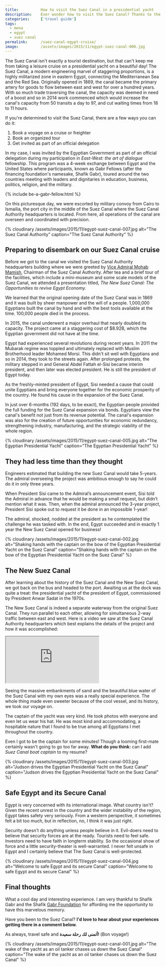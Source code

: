 ```yaml
---
title:			How to visit the Suez Canal in a presidential yacht
description:	Ever wonder how to visit the Suez Canal? Thanks to the Gabr Fellowship, I got to go there myself on a presidential pleasure cruise.
categories:		['travel guide']
tags:			
  - mena
  - egypt
  - suez canal
permalink:		/suez-canal-egypt-cruise/
image:			/assets/images/2015/11/egypt-suez-canal-006.jpg
---
```



The Suez Canal isn't exactly a tourist destination, but that can't keep me from taking a leisure cruise on a presidential yacht on a beautiful day! The Suez Canal, a modern engineering marvel of staggering proportions, is a highly militarized zone in eastern Egypt, connecting the Mediterranean Sea and the Red Sea. Originally opened in 1869, the canal became the primary artery for goods to flow between east and west for over a hundred years. With so much trade traversing the canal, the capacity was deemed in need of a boost and so in 2014 work commenced which would increase the canal's capacity from 50 transits a day to 97, and cut waiting times from 18 to 11 hours.

If you're determined to visit the Suez Canal, there are a few ways you can do it: 
1. Book a voyage on a cruise or freighter
2. Book an organized tour
3. Get invited as part of an official delegation

In my case, I was invited by the Egyptian Government as part of an official delegation during my participation in *East-West: the art of dialogue* fellowship. This program was a 4-week exchange between Egypt and the United States where participants, known as Gabr Fellows (after the financing foundation's namesake, Shafik Gabr), toured around the two countries meeting with leaders and dignitaries in education, business, politics, religion, and the military. 

{% include be-a-gabr-fellow.html %}

On this picturesque day, we were escorted by military convoy from Cairo to Ismailia, the port city in the middle of the Suez Canal where the Suez Canal Authority headquarters is located. From here, all operations of the canal are overseen and coordinated with precision.

{% cloudinary /assets/images/2015/11/egypt-suez-canal-007.jpg alt="The Suez Canal Authority" caption="The Suez Canal Authority" %}

## Preparing to disembark on our Suez Canal cruise

Before we got to the canal we visited the Suez Canal Authority headquarters building where we were greeted by [Vice Admiral Mohab Mamish](https://www.mohabmamish.com/en/), Chairman of the Suez Canal Authority. After tea and a brief tour of the facilities, which include a mini-museum and some scale models of the Suez Canal, we attended a presentation titled, *The New Suez Canal: The Opportunities to revive Egypt Economy.*

We learned that the original opening date of the Suez Canal was in 1869 and it was built by sheer manpower and the will of a people. 1,000,000 Egyptians built the canal by hand and with the best tools available at the time. 100,000 people died in the process.

In 2015, the canal underwent a major overhaul that nearly doubled its capacity. The project came at a staggering cost of $8.92B, which the Egyptian government did not have at the time. 

Egypt had experienced several revolutions during recent years. In 2011 the Mubarak regime was toppled and ultimately replaced with Muslim Brotherhood leader Mohamed Morsi. This didn't sit well with Egyptians and so in 2014, they took to the streets again. After prolonged protests, the military stepped in and General Abdel Fattah el-Sisi became interim president, and then later was elected president. He is still the president of Egypt today.  

As the freshly-minted president of Egypt, Sisi needed a cause that could unite Egyptians and bring everyone together for the economic prosperity of the country. He found his cause in the expansion of the Suez Canal. 

In just over 6-months (192 days, to be exact), the Egyptian people provided the full funding for the Suez Canal expansion via bonds. Egyptians view the canal's benefit not just from its revenue potential. The canal's expansion was also for the creation of future opportunities for economic redundancy, strengthening industry, manufacturing, and the strategic viability of the whole region.

{% cloudinary /assets/images/2015/11/egypt-suez-canal-005.jpg alt="The Egyptian Presidential Yacht" caption="The Egyptian Presidential Yacht" %}

## They had less time than they thought 

Engineers estimated that building the new Suez Canal would take 5-years. The admiral overseeing the project was ambitious enough to say he could do it in only three years. 

When President Sisi came to the Admiral’s announcement event, Sisi told the Admiral in advance that he would be making a small request, but didn’t mention what it was. Then, when the admiral announced the 3-year project, President Sisi spoke out to request it be done in an impossible 1-year! 

The admiral, shocked, nodded at the president as he contemplated the challenge he was tasked with. In the end, Egypt succeeded and in exactly 1 year the New Suez Canal opened for business! 

{% cloudinary /assets/images/2015/11/egypt-suez-canal-002.jpg alt="Shaking hands with the captain on the bow of the Egyptian Presidential Yacht on the Suez Canal" caption="Shaking hands with the captain on the bow of the Egyptian Presidential Yacht on the Suez Canal" %}

## The New Suez Canal

After learning about the history of the Suez Canal and the New Suez Canal, we got back on the bus and headed to the port. Awaiting us at the dock was quite a treat: the presidential yacht of the president of Egypt, commissioned by President Anwar Sadat in the 1970s.

The New Suez Canal is indeed a separate waterway from the original Suez Canal. They run parallel to each other, allowing for simultaneous 2-way traffic between east and west. Here is a video we saw at the Suez Canal Authority headquarters which best explains the details of the project and how it was accomplished: 

<div class="embed-responsive embed-responsive-16by9 mb-3">
    <iframe class="embed-responsive-item" src="https://www.youtube.com/embed/9K98knUJ3HE" allowfullscreen></iframe>
</div>

Seeing the massive embankments of sand and the beautiful blue water of the Suez Canal with my own eyes was a really special experience. The whole thing made even sweeter because of the cool vessel, and its history, we took our voyage on. 

The captain of the yacht was very kind. He took photos with everyone and even let us wear his hat. He was most kind and accommodating, a hospitable nature that I found to be true among all Egyptians I met throughout the country. 

Even I got to be the captain for some minutes! Though a looming first-mate certainly wasn't going to go too far away. **What do you think:** can I add *Suez Canal boat captain* to my resume? 

{% cloudinary /assets/images/2015/11/egypt-suez-canal-003.jpg alt="Judson drives the Egyptian Presidential Yacht on the Suez Canal" caption="Judson drives the Egyptian Presidential Yacht on the Suez Canal" %}

## Safe Egypt and its Secure Canal

Egypt is very concerned with its international image. What country isn't? Given the recent unrest in the country and the wider instability of the region, Egypt takes safety very seriously. From a western perspective, it sometimes felt a bit too much, but in reflection, no, I think it was just right. 

Security doesn't do anything unless people believe in it. Evil-doers need to believe that security forces are at the ready. Tourists need to feel safe. Investors need to have faith in longterm stability. So the occasional show of force and a little security-theater is well-warranted. I never felt unsafe in Egypt and I certainly believe that The Suez Canal is well-protected. 

{% cloudinary /assets/images/2015/11/egypt-suez-canal-004.jpg alt="Welcome to safe Egypt and its secure Canal" caption="Welcome to safe Egypt and its secure Canal" %}

## Final thoughts 

What a cool day and interesting experience. I am very thankful to Shafik Gabr and the Shafik [Gabr Foundation](https://eastwestdialogue.org/) for affording me the opportunity to have this marvelous memory. 

Have you been to the Suez Canal? **I'd love to hear about your experiences getting there in a comment below.** 

As always, travel safe and **أتمنى لك رحلة سعيدة!** (Bon voyage!)

{% cloudinary /assets/images/2015/11/egypt-suez-canal-001.jpg alt="The wake of the yacht as an oil tanker chases us down the Suez Canal" caption="The wake of the yacht as an oil tanker chases us down the Suez Canal" %}